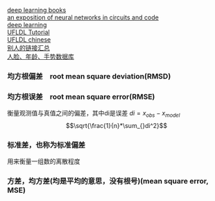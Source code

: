 [deep learning books](http://www.deeplearningbook.org/)  
[an exposition of neural networks in circuits and code](http://karpathy.github.io/neuralnets/)  
[deep learning](http://deeplearning.net/)  
[UFLDL Tutorial](http://deeplearning.stanford.edu/wiki/index.php/UFLDL_Tutorial)  
[UFLDL chinese](http://ufldl.stanford.edu/wiki/index.php/Softmax%E5%9B%9E%E5%BD%92)  
[别人的链接汇总](http://www.cnblogs.com/findumars/p/5009003.html)  
[人脸、年龄、手势数据库](http://blog.csdn.net/langb2014/article/details/52098114)  

### 均方根偏差　root mean square deviation(RMSD)  

### 均方根误差　root mean square error(RMSE)  
衡量观测值与真值之间的偏差，其中di是误差 $di={x}_{obs} - {x}_{model}$  
$$\sqrt{\frac{1}{n}*\sum_{}di^2}$$

### 标准差，也称为标准偏差 
用来衡量一组数的离散程度

### 方差，均方差(均是平均的意思，没有根号)(mean square error, MSE)